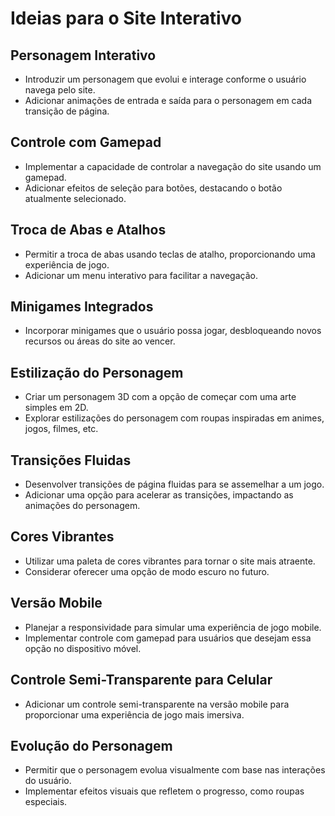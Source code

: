 # Ideias para o Site Interativo

## Personagem Interativo
- Introduzir um personagem que evolui e interage conforme o usuário navega pelo site.
- Adicionar animações de entrada e saída para o personagem em cada transição de página.

## Controle com Gamepad
- Implementar a capacidade de controlar a navegação do site usando um gamepad.
- Adicionar efeitos de seleção para botões, destacando o botão atualmente selecionado.

## Troca de Abas e Atalhos
- Permitir a troca de abas usando teclas de atalho, proporcionando uma experiência de jogo.
- Adicionar um menu interativo para facilitar a navegação.

## Minigames Integrados
- Incorporar minigames que o usuário possa jogar, desbloqueando novos recursos ou áreas do site ao vencer.

## Estilização do Personagem
- Criar um personagem 3D com a opção de começar com uma arte simples em 2D.
- Explorar estilizações do personagem com roupas inspiradas em animes, jogos, filmes, etc.

## Transições Fluidas
- Desenvolver transições de página fluidas para se assemelhar a um jogo.
- Adicionar uma opção para acelerar as transições, impactando as animações do personagem.

## Cores Vibrantes
- Utilizar uma paleta de cores vibrantes para tornar o site mais atraente.
- Considerar oferecer uma opção de modo escuro no futuro.

## Versão Mobile
- Planejar a responsividade para simular uma experiência de jogo mobile.
- Implementar controle com gamepad para usuários que desejam essa opção no dispositivo móvel.

## Controle Semi-Transparente para Celular
- Adicionar um controle semi-transparente na versão mobile para proporcionar uma experiência de jogo mais imersiva.

## Evolução do Personagem
- Permitir que o personagem evolua visualmente com base nas interações do usuário.
- Implementar efeitos visuais que refletem o progresso, como roupas especiais.
